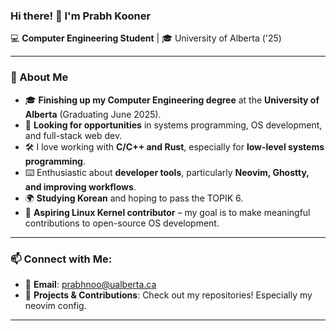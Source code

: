 ### Hi there! 👋 I'm Prabh Kooner

💻 **Computer Engineering Student** | 🎓 University of Alberta ('25)  

---

### 📌 About Me
- 🎓 **Finishing up my Computer Engineering degree** at the **University of Alberta** (Graduating June 2025).  
- 💼 **Looking for opportunities** in systems programming, OS development, and full-stack web dev.  
- 🛠️ I love working with **C/C++ and Rust**, especially for **low-level systems programming**.  
- ⌨️ Enthusiastic about **developer tools**, particularly **Neovim, Ghostty, and improving workflows**.  
- 🌍 **Studying Korean** and hoping to pass the TOPIK 6.
- 🐧 **Aspiring Linux Kernel contributor** – my goal is to make meaningful contributions to open-source OS development.

---

### 📫 Connect with Me:
- 📧 **Email**: prabhnoo@ualberta.ca  
- 📝 **Projects & Contributions**: Check out my repositories! Especially my neovim config.

---
